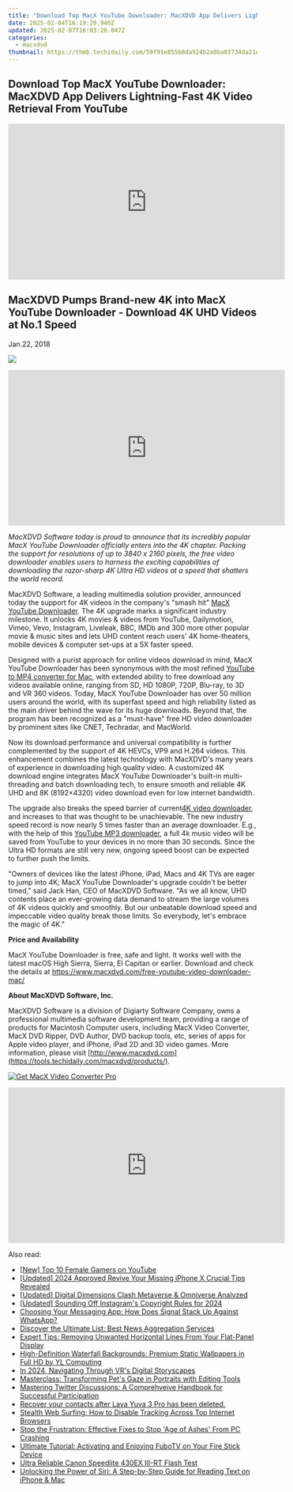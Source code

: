 ```yaml
---
title: "Download Top MacX YouTube Downloader: MacXDVD App Delivers Lightning-Fast 4K Video Retrieval From YouTube"
date: 2025-02-04T16:19:20.940Z
updated: 2025-02-07T16:03:20.047Z
categories:
  - macxdvd
thumbnail: https://thmb.techidaily.com/59f91e855b8da924b2a0ba83734da21e4ed3929e8ad5bcae0b9a32715b7cc063.jpg
---
```


## Download Top MacX YouTube Downloader: MacXDVD App Delivers Lightning-Fast 4K Video Retrieval From YouTube

<!-- affiliate ads begin -->
<iframe width="560" height="315" src="https://www.youtube.com/embed/lxv4NM-89CU?si=Uj5rOkhrwZ_6QIuW" title="YouTube video player" frameborder="0" allow="accelerometer; autoplay; clipboard-write; encrypted-media; gyroscope; picture-in-picture; web-share" referrerpolicy="strict-origin-when-cross-origin" allowfullscreen></iframe>
<!-- affiliate ads end -->

## MacXDVD Pumps Brand-new 4K into MacX YouTube Downloader - Download 4K UHD Videos at No.1 Speed

Jan.22, 2018

![](https://www.macxdvd.com/press-room/../press-room/image/youtube-4k-upgrade.jpg) 

<!-- affiliate ads begin -->
<iframe width="560" height="315" src="https://www.youtube.com/embed/PNw3Lb26wFA?si=5NR1XRVSp41EQYMy" title="YouTube video player" frameborder="0" allow="accelerometer; autoplay; clipboard-write; encrypted-media; gyroscope; picture-in-picture; web-share" referrerpolicy="strict-origin-when-cross-origin" allowfullscreen></iframe>
<!-- affiliate ads end -->

_MacXDVD Software today is proud to announce that its incredibly popular MacX YouTube Downloader officially enters into the 4K chapter. Packing the support for resolutions of up to 3840 x 2160 pixels, the free video downloader enables users to harness the exciting capabilities of downloading the razor-sharp 4K Ultra HD videos at a speed that shatters the world record._ 

MacXDVD Software, a leading multimedia solution provider, announced today the support for 4K videos in the company's "smash hit" [MacX YouTube Downloader](https://tools.techidaily.com/macxdvd/products/). The 4K upgrade marks a significant industry milestone. It unlocks 4K movies & videos from YouTube, Dailymotion, Vimeo, Vevo, Instagram, Liveleak, BBC, IMDb and 300 more other popular movie & music sites and lets UHD content reach users' 4K home-theaters, mobile devices & computer set-ups at a 5X faster speed.

Designed with a purist approach for online videos download in mind, MacX YouTube Downloader has been synonymous with the most refined [YouTube to MP4 converter for Mac](https://tools.techidaily.com/macxdvd/products/), with extended ability to free download any videos available online, ranging from SD, HD 1080P, 720P, Blu-ray, to 3D and VR 360 videos. Today, MacX YouTube Downloader has over 50 million users around the world, with its superfast speed and high reliability listed as the main driver behind the wave for its huge downloads. Beyond that, the program has been recognized as a "must-have" free HD video downloader by prominent sites like CNET, Techradar, and MacWorld. 

Now its download performance and universal compatibility is further complemented by the support of 4K HEVCs, VP9 and H.264 videos. This enhancement combines the latest technology with MacXDVD's many years of experience in downloading high quality video. A customized 4K download engine integrates MacX YouTube Downloader's built-in multi-threading and batch downloading tech, to ensure smooth and reliable 4K UHD and 8K (8192×4320) video download even for low internet bandwidth. 

The upgrade also breaks the speed barrier of current[4K video downloader](https://tools.techidaily.com/macxdvd/products/), and increases to that was thought to be unachievable. The new industry speed record is now nearly 5 times faster than an average downloader. E.g., with the help of this [YouTube MP3 downloader](https://tools.techidaily.com/macxdvd/products/), a full 4k music video will be saved from YouTube to your devices in no more than 30 seconds. Since the Ultra HD formats are still very new, ongoing speed boost can be expected to further push the limits.

"Owners of devices like the latest iPhone, iPad, Macs and 4K TVs are eager to jump into 4K; MacX YouTube Downloader's upgrade couldn't be better timed," said Jack Han, CEO of MacXDVD Software. "As we all know, UHD contents place an ever-growing data demand to stream the large volumes of 4K videos quickly and smoothly. But our unbeatable download speed and impeccable video quality break those limits. So everybody, let's embrace the magic of 4K."

**Price and Availability**

MacX YouTube Downloader is free, safe and light. It works well with the latest macOS High Sierra, Sierra, El Capitan or earlier. Download and check the details at <https://www.macxdvd.com/free-youtube-video-downloader-mac/>

**About MacXDVD Software, Inc.**

MacXDVD Software is a division of Digiarty Software Company, owns a professional multimedia software development team, providing a range of products for Macintosh Computer users, including MacX Video Converter, MacX DVD Ripper, DVD Author, DVD backup tools, etc, series of apps for Apple video player, and iPhone, iPad 2D and 3D video games. More information, please visit [http://www.macxdvd.com](https://tools.techidaily.com/macxdvd/products/). 

[![Get MacX Video Converter Pro](https://www.macxdvd.com/press-room/../adv/mvcp-banner-r.jpg)](https://tools.techidaily.com/macxdvd/products/)

<!-- affiliate ads begin -->
<iframe width="560" height="315" src="https://www.youtube.com/embed/zmXpl6irBYk?si=BXjGpQr6PXFcqhCI" title="YouTube video player" frameborder="0" allow="accelerometer; autoplay; clipboard-write; encrypted-media; gyroscope; picture-in-picture; web-share" referrerpolicy="strict-origin-when-cross-origin" allowfullscreen></iframe>
<!-- affiliate ads end -->

<ins class="adsbygoogle"
     style="display:block"
     data-ad-format="autorelaxed"
     data-ad-client="ca-pub-7571918770474297"
     data-ad-slot="1223367746"></ins>

<ins class="adsbygoogle"
     style="display:block"
     data-ad-client="ca-pub-7571918770474297"
     data-ad-slot="8358498916"
     data-ad-format="auto"
     data-full-width-responsive="true"></ins>

<span class="atpl-alsoreadstyle">Also read:</span>
<div><ul>
<li><a href="https://youtube-data.techidaily.com/op-10-female-gamers-on-youtube/"><u>[New] Top 10 Female Gamers on YouTube</u></a></li>
<li><a href="https://fox-helps.techidaily.com/updated-2024-approved-revive-your-missing-iphone-x-crucial-tips-revealed/"><u>[Updated] 2024 Approved Revive Your Missing iPhone X Crucial Tips Revealed</u></a></li>
<li><a href="https://article-knowledge.techidaily.com/updated-digital-dimensions-clash-metaverse-and-omniverse-analyzed/"><u>[Updated] Digital Dimensions Clash Metaverse & Omniverse Analyzed</u></a></li>
<li><a href="https://fox-access.techidaily.com/updated-sounding-off-instagrams-copyright-rules-for-2024/"><u>[Updated] Sounding Off Instagram's Copyright Rules for 2024</u></a></li>
<li><a href="https://techtrends.techidaily.com/choosing-your-messaging-app-how-does-signal-stack-up-against-whatsapp/"><u>Choosing Your Messaging App: How Does Signal Stack Up Against WhatsApp?</u></a></li>
<li><a href="https://techtrends.techidaily.com/discover-the-ultimate-list-best-news-aggregation-services/"><u>Discover the Ultimate List: Best News Aggregation Services</u></a></li>
<li><a href="https://techtrends.techidaily.com/expert-tips-removing-unwanted-horizontal-lines-from-your-flat-panel-display/"><u>Expert Tips: Removing Unwanted Horizontal Lines From Your Flat-Panel Display</u></a></li>
<li><a href="https://win-trending.techidaily.com/high-definition-waterfall-backgrounds-premium-static-wallpapers-in-full-hd-by-yl-computing/"><u>High-Definition Waterfall Backgrounds: Premium Static Wallpapers in Full HD by YL Computing</u></a></li>
<li><a href="https://extra-support.techidaily.com/in-2024-navigating-through-vrs-digital-storyscapes/"><u>In 2024, Navigating Through VR's Digital Storyscapes</u></a></li>
<li><a href="https://techtrends.techidaily.com/masterclass-transforming-pets-gaze-in-portraits-with-editing-tools/"><u>Masterclass: Transforming Pet's Gaze in Portraits with Editing Tools</u></a></li>
<li><a href="https://techtrends.techidaily.com/mastering-twitter-discussions-a-comprehveive-handbook-for-successful-participation/"><u>Mastering Twitter Discussions: A Comprehveive Handbook for Successful Participation</u></a></li>
<li><a href="https://review-topics.techidaily.com/recover-your-contacts-after-lava-yuva-3-pro-has-been-deleted-by-fonelab-android-recover-contacts/"><u>Recover your contacts after Lava Yuva 3 Pro has been deleted.</u></a></li>
<li><a href="https://techtrends.techidaily.com/stealth-web-surfing-how-to-disable-tracking-across-top-internet-browsers/"><u>Stealth Web Surfing: How to Disable Tracking Across Top Internet Browsers</u></a></li>
<li><a href="https://win-blog.techidaily.com/stop-the-frustration-effective-fixes-to-stop-age-of-ashes-from-pc-crashing/"><u>Stop the Frustration: Effective Fixes to Stop 'Age of Ashes' From PC Crashing</u></a></li>
<li><a href="https://techtrends.techidaily.com/ultimate-tutorial-activating-and-enjoying-fubotv-on-your-fire-stick-device/"><u>Ultimate Tutorial: Activating and Enjoying FuboTV on Your Fire Stick Device</u></a></li>
<li><a href="https://buynow-info.techidaily.com/ultra-reliable-canon-speedlite-430ex-iii-rt-flash-test/"><u>Ultra Reliable Canon Speedlite 430EX III-RT Flash Test</u></a></li>
<li><a href="https://techtrends.techidaily.com/unlocking-the-power-of-siri-a-step-by-step-guide-for-reading-text-on-iphone-and-mac/"><u>Unlocking the Power of Siri: A Step-by-Step Guide for Reading Text on iPhone & Mac</u></a></li>
</ul></div>

